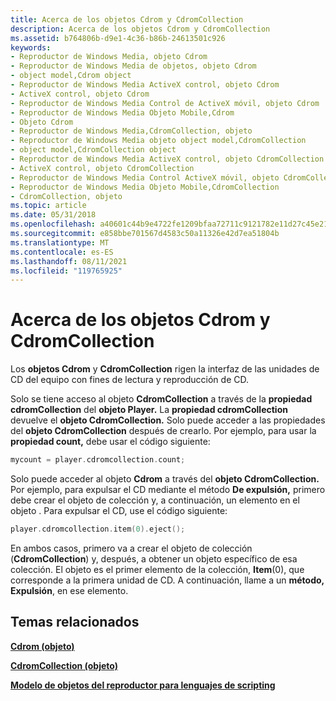 ```yaml
---
title: Acerca de los objetos Cdrom y CdromCollection
description: Acerca de los objetos Cdrom y CdromCollection
ms.assetid: b764806b-d9e1-4c36-b86b-24613501c926
keywords:
- Reproductor de Windows Media, objeto Cdrom
- Reproductor de Windows Media de objetos, objeto Cdrom
- object model,Cdrom object
- Reproductor de Windows Media ActiveX control, objeto Cdrom
- ActiveX control, objeto Cdrom
- Reproductor de Windows Media Control de ActiveX móvil, objeto Cdrom
- Reproductor de Windows Media Objeto Mobile,Cdrom
- Objeto Cdrom
- Reproductor de Windows Media,CdromCollection, objeto
- Reproductor de Windows Media objeto object model,CdromCollection
- object model,CdromCollection object
- Reproductor de Windows Media ActiveX control, objeto CdromCollection
- ActiveX control, objeto CdromCollection
- Reproductor de Windows Media Control ActiveX móvil, objeto CdromCollection
- Reproductor de Windows Media Objeto Mobile,CdromCollection
- CdromCollection, objeto
ms.topic: article
ms.date: 05/31/2018
ms.openlocfilehash: a40601c44b9e4722fe1209bfaa72711c9121782e11d27c45e21d4ed02e2638ae
ms.sourcegitcommit: e858bbe701567d4583c50a11326e42d7ea51804b
ms.translationtype: MT
ms.contentlocale: es-ES
ms.lasthandoff: 08/11/2021
ms.locfileid: "119765925"
---
```

# <a name="about-the-cdrom-and-cdromcollection-objects"></a>Acerca de los objetos Cdrom y CdromCollection

Los **objetos Cdrom** y **CdromCollection** rigen la interfaz de las unidades de CD del equipo con fines de lectura y reproducción de CD.

Solo se tiene acceso al objeto **CdromCollection** a través de la **propiedad cdromCollection** del **objeto Player.** La **propiedad cdromCollection** devuelve el **objeto CdromCollection.** Solo puede acceder a las propiedades del **objeto CdromCollection** después de crearlo. Por ejemplo, para usar la **propiedad count,** debe usar el código siguiente:


```C++
mycount = player.cdromcollection.count;
```



Solo puede acceder al objeto **Cdrom** a través del **objeto CdromCollection.** Por ejemplo, para expulsar el CD mediante el método **De expulsión,** primero debe crear el objeto de colección y, a continuación, un elemento en el objeto . Para expulsar el CD, use el código siguiente:


```C++
player.cdromcollection.item(0).eject();
```



En ambos casos, primero va a crear el objeto de colección (**CdromCollection**) y, después, a obtener un objeto específico de esa colección. El objeto es el primer elemento de la colección, **Item**(0), que corresponde a la primera unidad de CD. A continuación, llame a un **método, Expulsión**, en ese elemento.

## <a name="related-topics"></a>Temas relacionados

<dl> <dt>

[**Cdrom (objeto)**](cdrom-object.md)
</dt> <dt>

[**CdromCollection (objeto)**](cdromcollection-object.md)
</dt> <dt>

[**Modelo de objetos del reproductor para lenguajes de scripting**](player-object-model-for-scripting-languages.md)
</dt> </dl>

 

 




